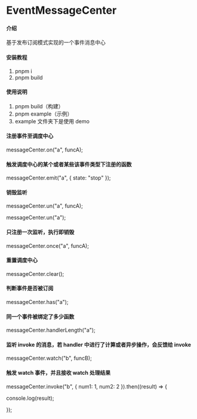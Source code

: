 # EventMessageCenter

#### 介绍

基于发布订阅模式实现的一个事件消息中心

#### 安装教程

1.  pnpm i
2.  pnpm build

#### 使用说明

1.  pnpm build（构建）
2.  pnpm example（示例）
3.  example 文件夹下是使用 demo

#### 注册事件至调度中心

messageCenter.on("a", funcA);

#### 触发调度中心的某个或者某些该事件类型下注册的函数

messageCenter.emit("a", { state: "stop" });

#### 销毁监听

messageCenter.un("a", funcA);

messageCenter.un("a");

#### 只注册一次监听，执行即销毁

messageCenter.once("a", funcA);

#### 重置调度中心

messageCenter.clear();

#### 判断事件是否被订阅

messageCenter.has("a");

#### 同一个事件被绑定了多少函数

messageCenter.handlerLength("a");

#### 监听 invoke 的消息，若 handler 中进行了计算或者异步操作，会反馈给 invoke

messageCenter.watch("b", funcB);

#### 触发 watch 事件，并且接收 watch 处理结果

messageCenter.invoke("b", { num1: 1, num2: 2 }).then((result) => {

console.log(result);

});
